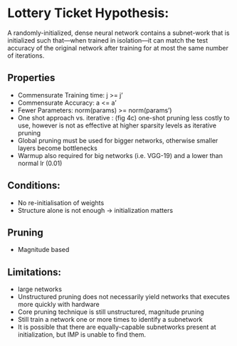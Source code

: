 # Lottery Ticket Hypothesis:

A randomly-initialized, dense neural network contains a subnet-work that is initialized such that—when trained in isolation—it can match the test accuracy of the original network after training for at most the same number of iterations.

## Properties


- Commensurate Training time: j >= j’
- Commensurate Accuracy: a <= a’
- Fewer Parameters: norm(params) >= norm(params’)
- One shot approach vs. iterative : (fig 4c) one-shot pruning less costly to use, however is not as effective at higher sparsity levels as iterative pruning
- Global pruning must be used for bigger networks, otherwise smaller layers become bottlenecks
- Warmup also required for big networks (i.e. VGG-19) and a lower than normal lr (0.01)

## Conditions:


- No re-initialisation of weights
- Structure alone is not enough -> initialization matters

## Pruning

- Magnitude based

## Limitations:

- large networks
- Unstructured pruning does not necessarily yield networks that executes more quickly with hardware
- Core pruning technique is still unstructured, magnitude pruning
- Still train a network one or more times to identify a subnetwork
- It is possible that there are equally-capable subnetworks present at initialization, but IMP is unable to find them.
